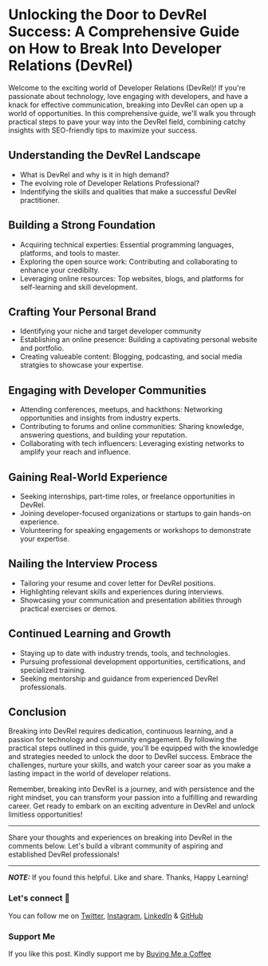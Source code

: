 # Unlocking the Door to DevRel Success: A Comprehensive Guide on How to Break Into Developer Relations (DevRel)

Welcome to the exciting world of Developer Relations (DevRel)! If you're passionate about technology, love engaging with developers, and have a knack for effective communication, breaking into DevRel can open up a world of opportunities. In this comprehensive guide, we'll walk you through practical steps to pave your way into the DevRel field, combining catchy insights with SEO-friendly tips to maximize your success.

## Understanding the DevRel Landscape

- What is DevRel and why is it in high demand?
- The evolving role of Developer Relations Professional?
- Indentifying the skills and qualities that make a successful DevRel practitioner.

## Building a Strong Foundation

- Acquiring technical experties: Essential programming languages, platforms, and tools to master.
- Exploring the open source work: Contributing and collaborating to enhance your credibilty.
- Leveraging online resources: Top websites, blogs, and platforms for self-learning and skill development.

## Crafting Your Personal Brand

- Identifying your niche and target developer community
- Establishing an online presence: Building a captivating personal website and portfolio.
- Creating valueable content: Blogging, podcasting, and social media stratgies to showcase your expertise.

## Engaging with Developer Communities

- Attending conferences, meetups, and hackthons: Networking opportunities and insights from industry experts.
- Contributing to forums and online communities: Sharing knowledge, answering questions, and building your reputation.
- Collaborating with tech influencers: Leveraging existing networks to amplify your reach and influence.

## Gaining Real-World Experience

- Seeking internships, part-time roles, or freelance opportunities in DevRel.
- Joining developer-focused organizations or startups to gain hands-on experience.
- Volunteering for speaking engagements or workshops to demonstrate your expertise.

## Nailing the Interview Process

- Tailoring your resume and cover letter for DevRel positions.
- Highlighting relevant skills and experiences during interviews.
- Showcasing your communication and presentation abilities through practical exercises or demos.

## Continued Learning and Growth

- Staying up to date with industry trends, tools, and technologies.
- Pursuing professional development opportunities, certifications, and specialized training.
- Seeking mentorship and guidance from experienced DevRel professionals.

## Conclusion

Breaking into DevRel requires dedication, continuous learning, and a passion for technology and community engagement. By following the practical steps outlined in this guide, you'll be equipped with the knowledge and strategies needed to unlock the door to DevRel success. Embrace the challenges, nurture your skills, and watch your career soar as you make a lasting impact in the world of developer relations.

Remember, breaking into DevRel is a journey, and with persistence and the right mindset, you can transform your passion into a fulfilling and rewarding career. Get ready to embark on an exciting adventure in DevRel and unlock limitless opportunities!

---

Share your thoughts and experiences on breaking into DevRel in the comments below. Let's build a vibrant community of aspiring and established DevRel professionals!

---

**_NOTE:_** If you found this helpful. Like and share. Thanks, Happy Learning!

### Let's connect 💜

You can follow me on [Twitter](https://twitter.com/MrDanishSaleem), [Instagram](https://www.instagram.com/mrdanishsaleem/), [LinkedIn](https://www.linkedin.com/in/mrdanishsaleem/) & [GitHub](https://github.com/mrdanishsaleem/)

### Support Me

If you like this post. Kindly support me by [Buying Me a Coffee](https://www.buymeacoffee.com/mrdanishsaleem)
